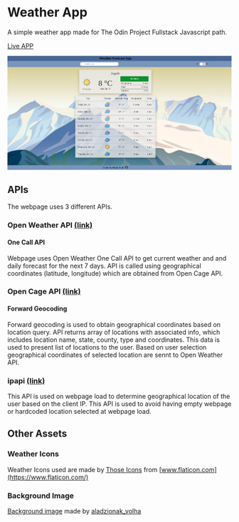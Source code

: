 # Weather App

A simple weather app made for The Odin Project Fullstack Javascript path.

[Live APP](https://mrdando.github.io/Weather-App/)

![alt text](https://github.com/MrDando/Weather-App/blob/main/preview.png?raw=true)


## APIs

The webpage uses 3 different APIs.

### Open Weather API [(link)](https://openweathermap.org/api)
#### One Call API

Webpage uses Open Weather One Call API to get current weather and and daily forecast for the next 7 days. API is called using geographical coordinates (latitude, longitude) which are obtained from Open Cage API.

### Open Cage API   [(link)](https://opencagedata.com/api)
#### Forward Geocoding

Forward geocoding is used to obtain geographical coordinates based on location query. API returns array of locations with associated info, which includes location name, state, county, type and coordinates. This data is used to present list of locations to the user. Based on user selection geographical coordinates of selected location are sennt to Open Weather API.

### ipapi [(link)](https://ipapi.co/)

This API is used on webpage load to determine geographical location of the user based on the client IP. This API is used to avoid having empty webpage or hardcoded location selected at webpage load.

## Other Assets
### Weather Icons

Weather Icons used are made by [Those Icons](https://www.flaticon.com/authors/those-icons) from [www.flaticon.com](https://www.flaticon.com/)

### Background Image
[Background image](https://www.freepik.com/free-vector/mountain-ridges-vector-illustration-sunrise_11950790.htm#page=1&query=mountain&position=38) made by [aladzionak_volha](https://www.freepik.com/valadzionak-volha)